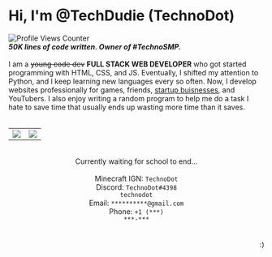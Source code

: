 # Hi, I'm @TechDudie (TechnoDot)
![Profile Views Counter](https://komarev.com/ghpvc/?username=TechDudie&label=Profile+Views&color=green)<br>*__50K lines of code written. Owner of #TechnoSMP.__*<br><br>I am a ~~young code dev~~ __FULL STACK WEB DEVELOPER__ who got started programming with HTML, CSS, and JS. Eventually, I shifted my attention to Python, and I keep learning new languages every so often. Now, I develop websites professionally for games, friends, <a href="https://techdude.pythonanywhere.com">startup buisnesses</a>, and YouTubers. I also enjoy writing a random program to help me do a task I hate to save time that usually ends up wasting more time than it saves.<br><br><div align="center"><table style="width:100%;border:none;" cellspacing="0" cellpadding="0" border="0"><tr><td><img src="https://github-readme-stats.vercel.app/api?username=TechDudie&show_icons=true&include_all_commits=true&count_private=true&theme=algolia&cache_seconds=3200"></td><td><img src="https://github-readme-stats.vercel.app/api/top-langs/?username=TechDudie&layout=compact&hide_title=false&langs_count=10&theme=algolia"></td></tr></table><br>Currently waiting for school to end...<br><br>Minecraft IGN: <code>TechnoDot</code><br>Discord: <code>TechnoDot#4398 technodot</code><br>Email: <code>\*\*\*\*\*\*\*\*\*\*@gmail.com</code><br>Phone: <code>+1 (\*\*\*) \*\*\*-\*\*\*</code></div><br><br><div align="right">:)</div>
